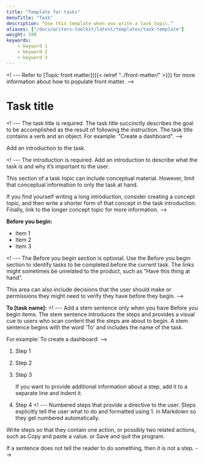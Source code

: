```yaml
---
title: "Template for tasks"
menuTitle: "Task"
description: “Use this template when you write a task topic.”
aliases: ["/docs/writers-toolkit/latest/templates/task-template"]
weight: 100
keywords:
    - keyword 1
    - keyword 2
    - keyword 3
---
```

<! --- Refer to [Topic front matter]({{< relref "../front-matter/" >}}) for more information about how to populate front matter. -->

# Task title
<!-- vale Grafana.Quotes = NO -->
<! --- The task title is required. The task title succinctly describes the goal to be accomplished as the result of following the instruction. The task title contains a verb and an object. For example: "Create a dashboard". -->
<!-- vale Grafana.Quotes = YES -->

Add an introduction to the task.

<! --- The introduction is required. Add an introduction to describe what the task is and why it’s important to the user.

This section of a task topic can include conceptual material. However, limit that conceptual information to only the task at hand.

If you find yourself writing a long introduction, consider creating a concept topic, and then write a shorter form of that concept in the task introduction. Finally, link to the longer concept topic for more information.
-->

**Before you begin:**

- Item 1
- Item 2
- Item 3

<! --- The Before you begin section is optional. Use the Before you begin section to identify tasks to be completed before the current task. The links might sometimes be unrelated to the product, such as “Have this thing at hand”.

This area can also include decisions that the user should make or permissions they might need to verify they have before they begin.
-->

**To [task name]:**
<! --- Add a stem sentence only when you have Before you begin items. The stem sentence introduces the steps and provides a visual cue to users who scan content that the steps are about to begin. A stem sentence begins with the word 'To' and includes the name of the task.

For example: To create a dashboard: -->

1. Step 1
1. Step 2
1. Step 3

   If you want to provide additional information about a step, add it to a separate line and indent it.

1. Step 4
<! --- Numbered steps that provide a directive to the user. Steps explicitly tell the user what to do and formatted using 1. in Markdown so they get numbered automatically.

Write steps so that they contain one action, or possibly two related actions, such as Copy and paste a value. or Save and quit the program.

If a sentence does not tell the reader to do something, then it is not a step.
-->



